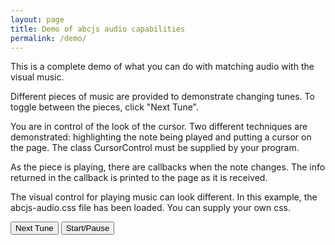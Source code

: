 ```yaml
---
layout: page
title: Demo of abcjs audio capabilities
permalink: /demo/
---
```

<p>This is a complete demo of what you can do with matching audio with the visual music.</p>
<p>Different pieces of music are provided to demonstrate changing tunes. To toggle between the pieces, click "Next Tune".</p>
<p>You are in control of the look of the cursor. Two different techniques are demonstrated: highlighting the note being played and putting a cursor on the page. The class CursorControl must be supplied by your program.</p>
<p>As the piece is playing, there are callbacks when the note changes. The info returned in the callback is printed to the page as it is received.</p>
<p>The visual control for playing music can look different. In this example, the abcjs-audio.css file has been loaded. You can supply your own css.</p>
<button class="next">Next Tune</button>
<button class="start">Start/Pause</button>
<button class="download" style="display: none;">Download</button>
<div id="paper"></div>
<div id="audio"></div>
<p class="beat"></p>
<p class="click-explanation" style="display:none;">Click on a note to play that note.</p>
<pre class="clicked-info"></pre>
<pre class="feedback"></pre>

<style>
    main {
    			max-width: 770px;
    			margin: 0 auto;
    		}
    		.feedback {
    			height: 600px;
    			font-family: Arial, "sans-serif";
    		}
    		.highlight {
    			fill: #0a9ecc;
    		}
    		.abcjs-cursor {
    			stroke: red;
    		}
    		.audio-error {
    			color: red;
    			border: 2px solid red;
    			padding: 10px;
    		}
    		.click-explanation {
    			color: red;
    			font-style: italic;
    		}
    		.beat {
    			font-weight: bold;
    		}
    		.label {
    			color: #888888;
    		}
    	</style>

<script src="/js/abcjs_basic_5.10.2-min.js" type="text/javascript"></script>
<script type="text/javascript">
    function CursorControl() {
        var self = this;

        self.onReady = function() {
            var downloadLink = document.querySelector(".download");
            downloadLink.addEventListener("click", download);
            downloadLink.setAttribute("style", "");
            var clickEl = document.querySelector(".click-explanation")
            clickEl.setAttribute("style", "");
        };
        self.onStart = function() {
            var svg = document.querySelector("#paper svg");
            var cursor = document.createElementNS("http://www.w3.org/2000/svg", "line");
            cursor.setAttribute("class", "abcjs-cursor");
            cursor.setAttributeNS(null, 'x1', 0);
            cursor.setAttributeNS(null, 'y1', 0);
            cursor.setAttributeNS(null, 'x2', 0);
            cursor.setAttributeNS(null, 'y2', 0);
            svg.appendChild(cursor);

        };
        self.beatSubdivisions = 2;
        self.onBeat = function(beatNumber, totalBeats, totalTime) {
            if (!self.beatDiv)
                self.beatDiv = document.querySelector(".beat");
            self.beatDiv.innerText = "Beat: " + beatNumber + " Total: " + totalBeats + " Total time: " + totalTime;
        };
        self.onEvent = function(ev) {
            if (ev.measureStart && ev.left === null)
                return; // this was the second part of a tie across a measure line. Just ignore it.

            var lastSelection = document.querySelectorAll("#paper svg .highlight");
            for (var k = 0; k < lastSelection.length; k++)
                lastSelection[k].classList.remove("highlight");

            var el = document.querySelector(".feedback").innerHTML = "<div class='label'>Current Note:</div>" + JSON.stringify(ev, null, 4);
            for (var i = 0; i < ev.elements.length; i++) {
                var note = ev.elements[i];
                for (var j = 0; j < note.length; j++) {
                    note[j].classList.add("highlight");
                }
            }

            var cursor = document.querySelector("#paper svg .abcjs-cursor");
            if (cursor) {
                cursor.setAttribute("x1", ev.left - 2);
                cursor.setAttribute("x2", ev.left - 2);
                cursor.setAttribute("y1", ev.top);
                cursor.setAttribute("y2", ev.top + ev.height);
            }
        };
        self.onFinished = function() {
            var els = document.querySelectorAll("svg .highlight");
            for (var i = 0; i < els.length; i++) {
                els[i].classList.remove("highlight");
            }
        };
    }

    var cursorControl = new CursorControl();

    var abc = [
        "T: Cooley's\n" +
        "M: 4/4\n" +
        "L: 1/8\n" +
        "R: reel\n" +
        "K: Emin\n" +
        "|:{E}D2|EB{c}BA B2 EB|~B2 AB dBAG|FDAD BDAD|FDAD dAFD|\n" +
        "EBBA B2 EB|B2 AB defg|afe^c dBAF|DEFD E2:|\n" +
        "|:gf|eB B2 efge|eB B2 gedB|A2 FA DAFA|A2 FA defg|\n" +
        "eB B2 eBgB|eB B2 defg|afe^c dBAF|DEFD E2:|",

        "X:1\n" +
        "T:Bill Bailey\n" +
        "M:4/4\n" +
        "L:1/4\n" +
        "Q:1/4=210\n" +
        "K:C\n" +
        "\"C\"GA2c|e3/2^d/2eg|GA2c|e4|GA2c|e2g2|\"G7\"(gB3-|B4)|\n" +
        "GB2d|fefg|GB2d|f4|GB2d|g2\"G+\"a2|\"C\"(ae3-|e4)|\n" +
        "GA2c|e3/2^d/2eg|GA2c|e3G|GGce|g2_b2|\"F\"a2-a2-|a3c|\n" +
        "cc2c|\"F#dim7\"d2c2|\"C\"gg2a|\"A7\"e3e|\"D7\"ed^cd|\"G7\"f2e2|\"C\"c4-|czz2|]",

        "X:1\n" +
        "T:All Notes On Piano\n" +
        "M:4/4\n" +
        "Q:120\n" +
        "L:1/4\n" +
        "K:C clef=bass\n" +
        "A,,,,^A,,,,B,,,,C,,,|^C,,,D,,,^D,,,E,,,|F,,,^F,,,G,,,^G,,,|A,,,^A,,,B,,,C,,|\n" +
        "^C,,D,,^D,,E,,|F,,^F,,G,,^G,,|A,,^A,,B,,C,|^C,D,^D,E,|\n" +
        "K:C clef=treble\n" +
        "F,^F,G,^G,|A,^A,B,C|^CD^DE|F^FG^G|\n" +
        "A^ABc|^cd^de|f^fg^g|a^abc'|\n" +
        "^c'd'^d'e'|f'^f'g'^g'|a'^a'b'c''|^c''d''^d''e''|\n" +
        "f''^f''g''^g''|a''^a''b''c'''|^c'''4|]"
    ];

    var tuneNames = ["Cooleys", "Bill Bailey", "All Notes On Piano"];

    var currentTune = 0;

    var synthControl;

    function clickListener(abcElem) {
        var output = "currentTrackMilliseconds: " + abcElem.currentTrackMilliseconds + "<br>" +
            "midiPitches: " + JSON.stringify(abcElem.midiPitches, null, 4) + "<br>" +
            "gracenotes: " + JSON.stringify(abcElem.gracenotes, null, 4) + "<br>" +
            "midiGraceNotePitches: " + JSON.stringify(abcElem.midiGraceNotePitches, null, 4) + "<br>";
        document.querySelector(".clicked-info").innerHTML = "<div class='label'>Clicked info:</div>" + output;

        var lastClicked = abcElem.midiPitches;
        if (!lastClicked)
            return;

        ABCJS.synth.playEvent(lastClicked, abcElem.midiGraceNotePitches, synthControl.visualObj.millisecondsPerMeasure()).then(function(response) {
            console.log("note played");
        }).catch(function(error) {
            console.log("error playing note", error);
        });
    }

    var abcOptions = {
        add_classes: true,
        clickListener: self.clickListener
    };

    function load() {
        document.querySelector(".next").addEventListener("click", next);
        document.querySelector(".start").addEventListener("click", start);

        if (ABCJS.synth.supportsAudio()) {
            synthControl = new ABCJS.synth.SynthController();
            synthControl.load("#audio", cursorControl, {
                displayLoop: true,
                displayRestart: true,
                displayPlay: true,
                displayProgress: true,
                displayWarp: true
            });
        } else {
            document.querySelector("#audio").innerHTML = "<div class='audio-error'>Audio is not supported in this browser.</div>";
        }
        setTune(false);
    }

    function download() {
        if (synthControl)
            synthControl.download(tuneNames[currentTune] + ".wav");
    }

    function start() {
        if (synthControl)
            synthControl.play();
    }

    function setTune(userAction) {
        var visualObj = ABCJS.renderAbc("paper", abc[currentTune], abcOptions)[0];
        if (synthControl) {
            synthControl.setTune(visualObj, userAction).then(function(response) {
                console.log("Audio successfully loaded.")
            }).catch(function(error) {
                console.warn("Audio problem:", error);
            });
        }
    }

    function next() {
        currentTune++;
        if (currentTune >= abc.length)
            currentTune = 0;
        setTune(true);
    }

$(document).ready(function() {
    load();
});
</script>
